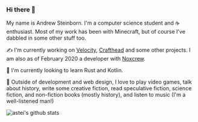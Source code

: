### Hi there 👋

My name is Andrew Steinborn. I'm a computer science student and ☕ enthusiast. Most of my work has been with Minecraft, but of course I've dabbled in some other stuff too.

✍️ I'm currently working on [Velocity](https://velocitypowered.com), [Crafthead](https://crafthead.net) and some other projects. I am also as of February 2020 a developer with [Noxcrew](https://noxcrew.com).

🌱 I'm currently looking to learn Rust and Kotlin.

💬 Outside of development and web design, I love to play video games, talk about history, write some creative fiction, read speculative fiction, science fiction, and non-fiction books (mostly history), and listen to music (I'm a well-listened man!)

![astei's github stats](https://github-readme-stats.vercel.app/api?username=astei&count_private=true)

<!--
**astei/astei** is a ✨ _special_ ✨ repository because its `README.md` (this file) appears on your GitHub profile.

Here are some ideas to get you started:

- 🔭 I’m currently working on ...
- 🌱 I’m currently learning ...
- 👯 I’m looking to collaborate on ...
- 🤔 I’m looking for help with ...
- 💬 Ask me about ...
- 📫 How to reach me: ...
- 😄 Pronouns: ...
- ⚡ Fun fact: ...
-->
